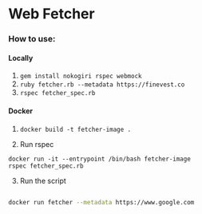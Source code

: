 # Web Fetcher


### How to use:

#### Locally

1. `gem install nokogiri rspec webmock`
2. `ruby fetcher.rb --metadata https://finevest.co`
3. `rspec fetcher_spec.rb`

#### Docker

1. `docker build -t fetcher-image .`


2.  Run rspec
  ```
  docker run -it --entrypoint /bin/bash fetcher-image
  rspec fetcher_spec.rb
  ```

3. Run the script

  ```bash

  docker run fetcher --metadata https://www.google.com
  ```